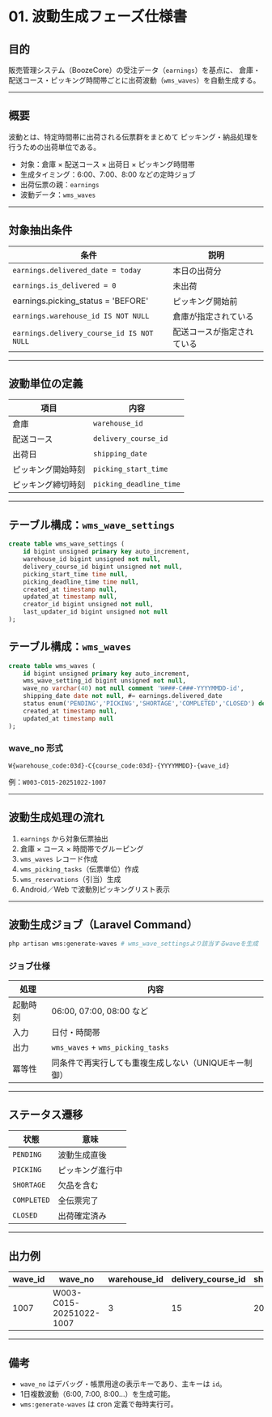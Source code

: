 # 01. 波動生成フェーズ仕様書

## 目的
販売管理システム（BoozeCore）の受注データ（`earnings`）を基点に、
倉庫・配送コース・ピッキング時間帯ごとに出荷波動（`wms_waves`）を自動生成する。

---

## 概要
波動とは、特定時間帯に出荷される伝票群をまとめて
ピッキング・納品処理を行うための出荷単位である。

- 対象：倉庫 × 配送コース × 出荷日 × ピッキング時間帯
- 生成タイミング：6:00、7:00、8:00 などの定時ジョブ
- 出荷伝票の親：`earnings`
- 波動データ：`wms_waves`

---

## 対象抽出条件

| 条件                                        | 説明            |
|-------------------------------------------|---------------|
| `earnings.delivered_date = today`         | 本日の出荷分        |
| `earnings.is_delivered = 0`               | 未出荷           |
| earnings.picking_status = 'BEFORE'        | ピッキング開始前      |
| `earnings.warehouse_id IS NOT NULL`       | 倉庫が指定されている    |
| `earnings.delivery_course_id IS NOT NULL` | 配送コースが指定されている |

---

## 波動単位の定義
| 項目 | 内容 |
|------|------|
| 倉庫 | `warehouse_id` |
| 配送コース | `delivery_course_id` |
| 出荷日 | `shipping_date` |
| ピッキング開始時刻 | `picking_start_time` |
| ピッキング締切時刻 | `picking_deadline_time` |

---

## テーブル構成：`wms_wave_settings`

```sql
create table wms_wave_settings (
    id bigint unsigned primary key auto_increment,
    warehouse_id bigint unsigned not null,
    delivery_course_id bigint unsigned not null,
    picking_start_time time null,
    picking_deadline_time time null, 
    created_at timestamp null,
    updated_at timestamp null,
    creator_id bigint unsigned not null,
    last_updater_id bigint unsigned not null
);
```

## テーブル構成：`wms_waves`

```sql
create table wms_waves (
    id bigint unsigned primary key auto_increment,
    wms_wave_setting_id bigint unsigned not null,
    wave_no varchar(40) not null comment 'W###-C###-YYYYMMDD-id',
    shipping_date date not null, #= earnings.delivered_date
    status enum('PENDING','PICKING','SHORTAGE','COMPLETED','CLOSED') default 'PENDING', 
    created_at timestamp null,
    updated_at timestamp null
);
```

### wave_no 形式
```
W{warehouse_code:03d}-C{course_code:03d}-{YYYYMMDD}-{wave_id}
```
例：`W003-C015-20251022-1007`

---

## 波動生成処理の流れ

1. `earnings` から対象伝票抽出  
2. 倉庫 × コース × 時間帯でグルーピング  
3. `wms_waves` レコード作成  
4. `wms_picking_tasks`（伝票単位）作成  
5. `wms_reservations`（引当）生成  
6. Android／Web で波動別ピッキングリスト表示

---

## 波動生成ジョブ（Laravel Command）

```bash
php artisan wms:generate-waves # wms_wave_settingsより該当するwaveを生成
```

### ジョブ仕様
| 処理 | 内容 |
|------|------|
| 起動時刻 | 06:00, 07:00, 08:00 など |
| 入力 | 日付・時間帯 |
| 出力 | `wms_waves` + `wms_picking_tasks` |
| 冪等性 | 同条件で再実行しても重複生成しない（UNIQUEキー制御） |

---

## ステータス遷移
| 状態 | 意味 |
|-------|------|
| `PENDING` | 波動生成直後 |
| `PICKING` | ピッキング進行中 |
| `SHORTAGE` | 欠品を含む |
| `COMPLETED` | 全伝票完了 |
| `CLOSED` | 出荷確定済み |

---

## 出力例
| wave_id | wave_no | warehouse_id | delivery_course_id | shipping_date | start_time | deadline |
|----------|----------|---------------|--------------------|----------------|-------------|-----------|
| 1007 | W003-C015-20251022-1007 | 3 | 15 | 2025-10-22 | 06:00 | 07:30 |

---

## 備考
- `wave_no` はデバッグ・帳票用途の表示キーであり、主キーは `id`。
- 1日複数波動（6:00, 7:00, 8:00…）を生成可能。
- `wms:generate-waves` は cron 定義で毎時実行可。
